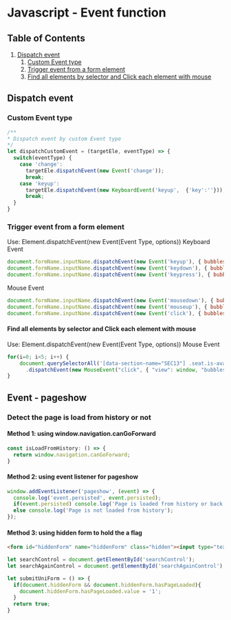 # Javascript - Event function

## Table of Contents

1. [Dispatch event](#Dispatch-event)
    1. [Custom Event type](#Custom-Event-type)
    1. [Trigger event from a form element](#Trigger-event-from-a-form-element)
    1. [Find all elements by selector and Click each element with mouse](#Find-all-elements-by-selector-and-Click-each-element-with-mouse)


## Dispatch event
### Custom Event type
```js
/**
* Dispatch event by custom Event type
*/
let dispatchCustomEvent = (targetEle, eventType) => {
  switch(eventType) {
    case 'change':
      targetEle.dispatchEvent(new Event('change'));
      break;
    case 'keyup':
      targetEle.dispatchEvent(new KeyboardEvent('keyup',  {'key':''}));
      break;
  }
}
```

### Trigger event from a form element
Use: Element.dispatchEvent(new Event(Event Type, options))
Keyboard Event
```js
document.formName.inputName.dispatchEvent(new Event('keyup'), { bubbles: true, cancelable: false });
document.formName.inputName.dispatchEvent(new Event('keydown'), { bubbles: true, cancelable: false });
document.formName.inputName.dispatchEvent(new Event('keypress'), { bubbles: true, cancelable: false });
```
Mouse Event
```js
document.formName.inputName.dispatchEvent(new Event('mousedown'), { bubbles: true, cancelable: false });
document.formName.inputName.dispatchEvent(new Event('mouseup'), { bubbles: true, cancelable: false });
document.formName.inputName.dispatchEvent(new Event('click'), { bubbles: true, cancelable: false });
```

#### Find all elements by selector and Click each element with mouse
Use: Element.dispatchEvent(new Event(Event Type, options))
Mouse Event
```js
for(i=0; i<5; i++) {
    document.querySelectorAll('[data-section-name="SEC13"] .seat.is-available')[i]
      .dispatchEvent(new MouseEvent("click", { "view": window, "bubbles": true, "cancelable": false }));
}
```


## Event - pageshow
### Detect the page is load from history or not

#### Method 1: using window.navigation.canGoForward
```js
const isLoadFromHistory: () => {
  return window.navigation.canGoForward;
}
```

#### Method 2: using event listener for pageshow
```js
window.addEventListener('pageshow', (event) => {
  console.log('event.persisted', event.persisted);
  if(event.persisted) console.log('Page is loaded from history or back button click');
  else console.log('Page is not loaded from history');
});
```

#### Method 3: using hidden form to hold the a flag
```html
<form id="hiddenForm" name="hiddenForm" class="hidden"><input type="text" name="hasPageLoaded" value="0"></form>
```
```js
let searchControl = document.getElementById('searchControl');
let searchAgainControl = document.getElementById('searchAgainControl');

let submitUniForm = () => {
  if(document.hiddenForm && document.hiddenForm.hasPageLoaded){
    document.hiddenForm.hasPageLoaded.value = '1';
  }
  return true;
}
```
